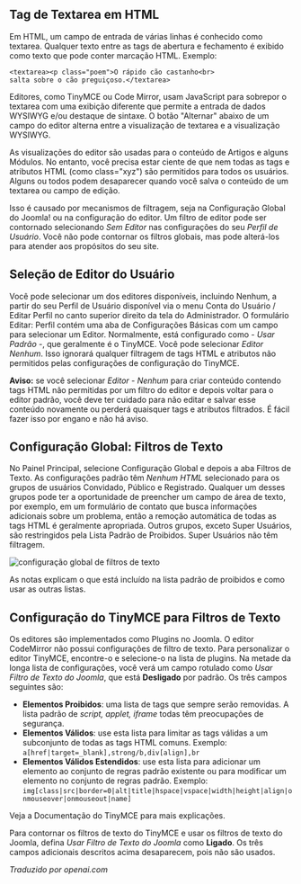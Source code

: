 <!-- Filename: Entering_raw_HTML_in_editors / Display title: Filtros HTML  -->

## Tag de Textarea em HTML

Em HTML, um campo de entrada de várias linhas é conhecido como textarea. Qualquer texto entre as tags de abertura e fechamento é exibido como texto que pode conter marcação HTML. Exemplo:
```
<textarea><p class="poem">O rápido cão castanho<br>
salta sobre o cão preguiçoso.</textarea>
```
Editores, como TinyMCE ou Code Mirror, usam JavaScript para sobrepor o textarea com uma exibição diferente que permite a entrada de dados WYSIWYG e/ou destaque de sintaxe. O botão "Alternar" abaixo de um campo do editor alterna entre a visualização de textarea e a visualização WYSIWYG.

As visualizações do editor são usadas para o conteúdo de Artigos e alguns Módulos. No entanto, você precisa estar ciente de que nem todas as tags e atributos HTML (como class="xyz") são permitidos para todos os usuários. Alguns ou todos podem desaparecer quando você salva o conteúdo de um textarea ou campo de edição.

Isso é causado por mecanismos de filtragem, seja na Configuração Global do Joomla! ou na configuração do editor. Um filtro de editor pode ser contornado selecionando *Sem Editor* nas configurações do seu *Perfil de Usuário*. Você não pode contornar os filtros globais, mas pode alterá-los para atender aos propósitos do seu site.

## Seleção de Editor do Usuário

Você pode selecionar um dos editores disponíveis, incluindo Nenhum, a partir do seu Perfil de Usuário disponível via o menu Conta do Usuário / Editar Perfil no canto superior direito da tela do Administrador. O formulário Editar: Perfil contém uma aba de Configurações Básicas com um campo para selecionar um Editor. Normalmente, está configurado como *- Usar Padrão -*, que geralmente é o TinyMCE. Você pode selecionar *Editor Nenhum*. Isso ignorará qualquer filtragem de tags HTML e atributos não permitidos pelas configurações de configuração do TinyMCE.

**Aviso:** se você selecionar *Editor - Nenhum* para criar conteúdo contendo tags HTML não permitidas por um filtro do editor e depois voltar para o editor padrão, você deve ter cuidado para não editar e salvar esse conteúdo novamente ou perderá quaisquer tags e atributos filtrados. É fácil fazer isso por engano e não há aviso.  

## Configuração Global: Filtros de Texto

No Painel Principal, selecione Configuração Global e depois a aba Filtros de Texto. As configurações padrão têm *Nenhum HTML* selecionado para os grupos de usuários Convidado, Público e Registrado. Qualquer um desses grupos pode ter a oportunidade de preencher um campo de área de texto, por exemplo, em um formulário de contato que busca informações adicionais sobre um problema, então a remoção automática de todas as tags HTML é geralmente apropriada. Outros grupos, exceto Super Usuários, são restringidos pela Lista Padrão de Proibidos. Super Usuários não têm filtragem.

![configuração global de filtros de texto](../../../en/images/configuration/global-configuration-filters-tab.png)

As notas explicam o que está incluído na lista padrão de proibidos e como usar as outras listas.

## Configuração do TinyMCE para Filtros de Texto

Os editores são implementados como Plugins no Joomla. O editor CodeMirror não possui configurações de filtro de texto. Para personalizar o editor TinyMCE, encontre-o e selecione-o na lista de plugins. Na metade da longa lista de configurações, você verá um campo rotulado como *Usar Filtro de Texto do Joomla*, que está **Desligado** por padrão. Os três campos seguintes são:
* **Elementos Proibidos**: uma lista de tags que sempre serão removidas. A lista padrão de *script, applet, iframe* todas têm preocupações de segurança.
* **Elementos Válidos**: use esta lista para limitar as tags válidas a um subconjunto de todas as tags HTML comuns. Exemplo: `a[href|target=_blank],strong/b,div[align],br`
* **Elementos Válidos Estendidos**: use esta lista para adicionar um elemento ao conjunto de regras padrão existente ou para modificar um elemento no conjunto de regras padrão. Exemplo: `img[class|src|border=0|alt|title|hspace|vspace|width|height|align|onmouseover|onmouseout|name]`

Veja a Documentação do TinyMCE para mais explicações.

Para contornar os filtros de texto do TinyMCE e usar os filtros de texto do Joomla, defina *Usar Filtro de Texto do Joomla* como **Ligado**. Os três campos adicionais descritos acima desaparecem, pois não são usados.

*Traduzido por openai.com*

